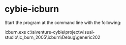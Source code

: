 # cybie-icburn
Start the program at the command line with the following:

icburn.exe c:\aiventure-cybie\project\visual-studio\ic_burn_2005\icburn\Debug\generic202
